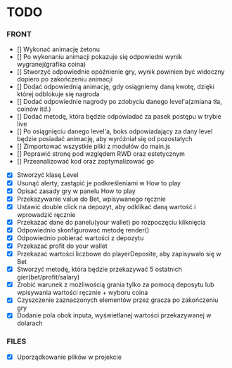 # TODO

### FRONT

- [] Wykonać animację żetonu
- [] Po wykonaniu animacji pokazuje się odpowiedni wynik wygranej(grafika coina)
- [] Stworzyć odpowiednie opóźnienie gry, wynik powinien być widoczny dopiero po zakończeniu animacji
- [] Dodać odpowiednią animację, gdy osiągniemy daną kwotę, dzięki której odblokuje się nagroda
- [] Dodać odpowiednie nagrody po zdobyciu danego level'a(zmiana tła, coinów itd.)
- [] Dodać metodę, która będzie odpowiadać za pasek postępu w trybie live
- [] Po osiągnięciu danego level'a, boks odpowiadający za dany level będzie posiadać animację, aby wyróżniał się od pozostałych
- [] Zimportować wszystkie pliki z modułów do main.js
- [] Poprawić stronę pod względem RWD oraz estetycznym
- [] Przeanalizować kod oraz zoptymalizować go
- [x] Stworzyć klasę Level
- [x] Usunąć alerty, zastąpić je podkreśleniami w How to play
- [x] Opisać zasady gry w panelu How to play
- [x] Przekazywanie value do Bet, wpisywanego ręcznie
- [x] Ustawić double click na depozyt, aby odklikać daną wartość i wprowadzić ręcznie
- [x] Przekazać dane do panelu(your wallet) po rozpoczęciu kliknięcia
- [x] Odpowiednio skonfigurować metodę render()
- [x] Odpowiednio pobierać wartości z depozytu
- [x] Przekazać profit do your wallet
- [x] Przekazać wartości liczbowe do playerDeposite, aby zapisywało się w Bet
- [x] Stworzyć metodę, która będzie przekazywać 5 ostatnich gier(bet/profit/salary)
- [x] Zrobić warunek z możliwością grania tylko za pomocą deposytu lub wpisywania wartości ręcznie + wyboru coina
- [x] Czyszczenie zaznaczonych elementów przez gracza po zakończeniu gry
- [x] Dodanie pola obok inputa, wyświetlanej wartości przekazywanej w dolarach

### FILES

- [x] Uporządkowanie plików w projekcie